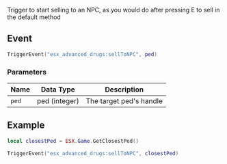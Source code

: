 Trigger to start selling to an NPC, as you would do after pressing E to sell in the default method

## Event
``` lua
TriggerEvent("esx_advanced_drugs:sellToNPC", ped)
```

### Parameters

| Name              | Data Type | Description                 |
| -                 | -         | -                             |
| `ped`             | ped (integer)    | The target ped's handle  |

## Example
``` lua
local closestPed = ESX.Game.GetClosestPed()

TriggerEvent("esx_advanced_drugs:sellToNPC", closestPed)
```